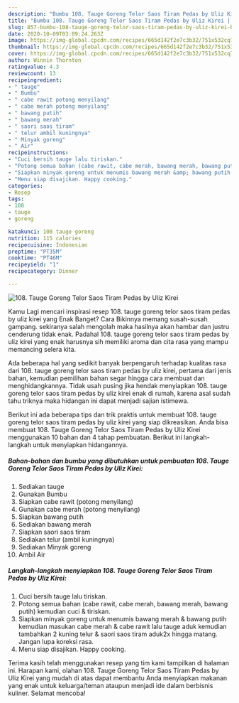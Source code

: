 ```yaml
---
description: "Bumbu 108. Tauge Goreng Telor Saos Tiram Pedas by Uliz Kirei | Bahan Membuat 108. Tauge Goreng Telor Saos Tiram Pedas by Uliz Kirei Yang Enak Dan Mudah"
title: "Bumbu 108. Tauge Goreng Telor Saos Tiram Pedas by Uliz Kirei | Bahan Membuat 108. Tauge Goreng Telor Saos Tiram Pedas by Uliz Kirei Yang Enak Dan Mudah"
slug: 857-bumbu-108-tauge-goreng-telor-saos-tiram-pedas-by-uliz-kirei-bahan-membuat-108-tauge-goreng-telor-saos-tiram-pedas-by-uliz-kirei-yang-enak-dan-mudah
date: 2020-10-09T03:09:24.263Z
image: https://img-global.cpcdn.com/recipes/665d142f2e7c3b32/751x532cq70/108-tauge-goreng-telor-saos-tiram-pedas-by-uliz-kirei-foto-resep-utama.jpg
thumbnail: https://img-global.cpcdn.com/recipes/665d142f2e7c3b32/751x532cq70/108-tauge-goreng-telor-saos-tiram-pedas-by-uliz-kirei-foto-resep-utama.jpg
cover: https://img-global.cpcdn.com/recipes/665d142f2e7c3b32/751x532cq70/108-tauge-goreng-telor-saos-tiram-pedas-by-uliz-kirei-foto-resep-utama.jpg
author: Winnie Thornton
ratingvalue: 4.3
reviewcount: 13
recipeingredient:
- " tauge"
- " Bumbu"
- " cabe rawit potong menyilang"
- " cabe merah potong menyilang"
- " bawang putih"
- " bawang merah"
- " saori saos tiram"
- " telur ambil kuningnya"
- " Minyak goreng"
- " Air"
recipeinstructions:
- "Cuci bersih tauge lalu tiriskan."
- "Potong semua bahan (cabe rawit, cabe merah, bawang merah, bawang putih) kemudian cuci &amp; tiriskan."
- "Siapkan minyak goreng untuk menumis bawang merah &amp; bawang putih kemudian masukan cabe merah &amp; cabe rawit lalu tauge aduk kemudian tambahkan 2 kuning telur &amp; saori saos tiram aduk2x hingga matang. Jangan lupa koreksi rasa."
- "Menu siap disajikan. Happy cooking."
categories:
- Resep
tags:
- 108
- tauge
- goreng

katakunci: 108 tauge goreng 
nutrition: 115 calories
recipecuisine: Indonesian
preptime: "PT35M"
cooktime: "PT46M"
recipeyield: "1"
recipecategory: Dinner

---
```



![108. Tauge Goreng Telor Saos Tiram Pedas by Uliz Kirei](https://img-global.cpcdn.com/recipes/665d142f2e7c3b32/751x532cq70/108-tauge-goreng-telor-saos-tiram-pedas-by-uliz-kirei-foto-resep-utama.jpg)

Kamu Lagi mencari inspirasi resep 108. tauge goreng telor saos tiram pedas by uliz kirei yang Enak Banget? Cara Bikinnya memang susah-susah gampang. sekiranya salah mengolah maka hasilnya akan hambar dan justru cenderung tidak enak. Padahal 108. tauge goreng telor saos tiram pedas by uliz kirei yang enak harusnya sih memiliki aroma dan cita rasa yang mampu memancing selera kita.



Ada beberapa hal yang sedikit banyak berpengaruh terhadap kualitas rasa dari 108. tauge goreng telor saos tiram pedas by uliz kirei, pertama dari jenis bahan, kemudian pemilihan bahan segar hingga cara membuat dan menghidangkannya. Tidak usah pusing jika hendak menyiapkan 108. tauge goreng telor saos tiram pedas by uliz kirei enak di rumah, karena asal sudah tahu triknya maka hidangan ini dapat menjadi sajian istimewa.


Berikut ini ada beberapa tips dan trik praktis untuk membuat 108. tauge goreng telor saos tiram pedas by uliz kirei yang siap dikreasikan. Anda bisa membuat 108. Tauge Goreng Telor Saos Tiram Pedas by Uliz Kirei menggunakan 10 bahan dan 4 tahap pembuatan. Berikut ini langkah-langkah untuk menyiapkan hidangannya.

<!--inarticleads1-->

##### Bahan-bahan dan bumbu yang dibutuhkan untuk pembuatan 108. Tauge Goreng Telor Saos Tiram Pedas by Uliz Kirei:

1. Sediakan  tauge
1. Gunakan  Bumbu
1. Siapkan  cabe rawit (potong menyilang)
1. Gunakan  cabe merah (potong menyilang)
1. Siapkan  bawang putih
1. Sediakan  bawang merah
1. Siapkan  saori saos tiram
1. Sediakan  telur (ambil kuningnya)
1. Sediakan  Minyak goreng
1. Ambil  Air




<!--inarticleads2-->

##### Langkah-langkah menyiapkan 108. Tauge Goreng Telor Saos Tiram Pedas by Uliz Kirei:

1. Cuci bersih tauge lalu tiriskan.
1. Potong semua bahan (cabe rawit, cabe merah, bawang merah, bawang putih) kemudian cuci &amp; tiriskan.
1. Siapkan minyak goreng untuk menumis bawang merah &amp; bawang putih kemudian masukan cabe merah &amp; cabe rawit lalu tauge aduk kemudian tambahkan 2 kuning telur &amp; saori saos tiram aduk2x hingga matang. Jangan lupa koreksi rasa.
1. Menu siap disajikan. Happy cooking.




Terima kasih telah menggunakan resep yang tim kami tampilkan di halaman ini. Harapan kami, olahan 108. Tauge Goreng Telor Saos Tiram Pedas by Uliz Kirei yang mudah di atas dapat membantu Anda menyiapkan makanan yang enak untuk keluarga/teman ataupun menjadi ide dalam berbisnis kuliner. Selamat mencoba!

